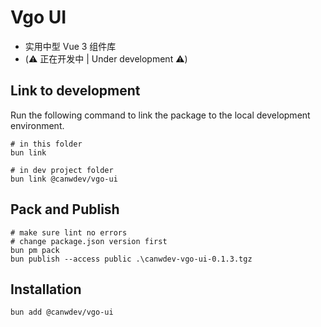 # Vgo UI

- 实用中型 Vue 3 组件库
- (⚠️ 正在开发中 | Under development ⚠️)

## Link to development

Run the following command to link the package to the local development environment.

```shell
# in this folder
bun link

# in dev project folder
bun link @canwdev/vgo-ui
```

## Pack and Publish

```shell
# make sure lint no errors 
# change package.json version first
bun pm pack
bun publish --access public .\canwdev-vgo-ui-0.1.3.tgz
```

## Installation

```shell
bun add @canwdev/vgo-ui
```